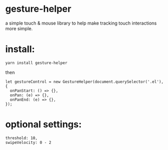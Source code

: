 # gesture-helper
a simple touch &amp; mouse library to help make tracking touch interactions more simple.

# install:
```yarn install gesture-helper```

then
```
let gestureControl = new GestureHelper(document.querySelector('.el'), {
  onPanStart: () => {},
  onPan: (e) => {},
  onPanEnd: (e) => {},
});
```

# optional settings:
```
threshold: 10,
swipeVelocity: 0 - 2
```

